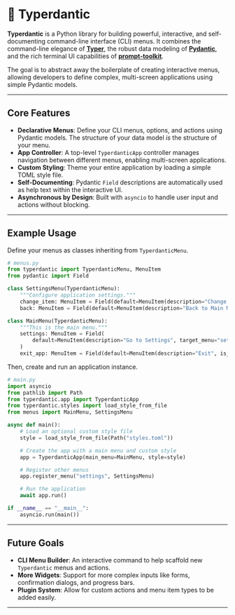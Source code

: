 # 🗿 Typerdantic

**Typerdantic** is a Python library for building powerful, interactive, and self-documenting command-line interface (CLI) menus. It combines the command-line elegance of [**Typer**](https://typer.tiangolo.com/), the robust data modeling of [**Pydantic**](https://docs.pydantic.dev/), and the rich terminal UI capabilities of [**prompt-toolkit**](https://python-prompt-toolkit.readthedocs.io/).

The goal is to abstract away the boilerplate of creating interactive menus, allowing developers to define complex, multi-screen applications using simple Pydantic models.

---

## Core Features

- **Declarative Menus**: Define your CLI menus, options, and actions using Pydantic models. The structure of your data model *is* the structure of your menu.
- **App Controller**: A top-level `TyperdanticApp` controller manages navigation between different menus, enabling multi-screen applications.
- **Custom Styling**: Theme your entire application by loading a simple TOML style file.
- **Self-Documenting**: Pydantic `Field` descriptions are automatically used as help text within the interactive UI.
- **Asynchronous by Design**: Built with `asyncio` to handle user input and actions without blocking.

---

## Example Usage

Define your menus as classes inheriting from `TyperdanticMenu`.

```python
# menus.py
from typerdantic import TyperdanticMenu, MenuItem
from pydantic import Field

class SettingsMenu(TyperdanticMenu):
    """Configure application settings."""
    change_item: MenuItem = Field(default=MenuItem(description="Change a setting"))
    back: MenuItem = Field(default=MenuItem(description="Back to Main Menu", is_quit=True))

class MainMenu(TyperdanticMenu):
    """This is the main menu."""
    settings: MenuItem = Field(
        default=MenuItem(description="Go to Settings", target_menu="settings")
    )
    exit_app: MenuItem = Field(default=MenuItem(description="Exit", is_quit=True))
```

Then, create and run an application instance.

```python
# main.py
import asyncio
from pathlib import Path
from typerdantic.app import TyperdanticApp
from typerdantic.styles import load_style_from_file
from menus import MainMenu, SettingsMenu

async def main():
    # Load an optional custom style file
    style = load_style_from_file(Path("styles.toml"))

    # Create the app with a main menu and custom style
    app = TyperdanticApp(main_menu=MainMenu, style=style)

    # Register other menus
    app.register_menu("settings", SettingsMenu)

    # Run the application
    await app.run()

if __name__ == "__main__":
    asyncio.run(main())
```

---

## Future Goals

- **CLI Menu Builder**: An interactive command to help scaffold new `Typerdantic` menus and actions.
- **More Widgets**: Support for more complex inputs like forms, confirmation dialogs, and progress bars.
- **Plugin System**: Allow for custom actions and menu item types to be added easily.

---
